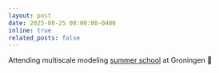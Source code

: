 ```yaml
---
layout: post
date: 2025-08-25 08:00:00-0400
inline: true
related_posts: false
---
```


Attending multiscale modeling [summer school](https://www.rug.nl/education/summer-winter-schools/multiscale-modeling/?lang=en) at Groningen :school:
